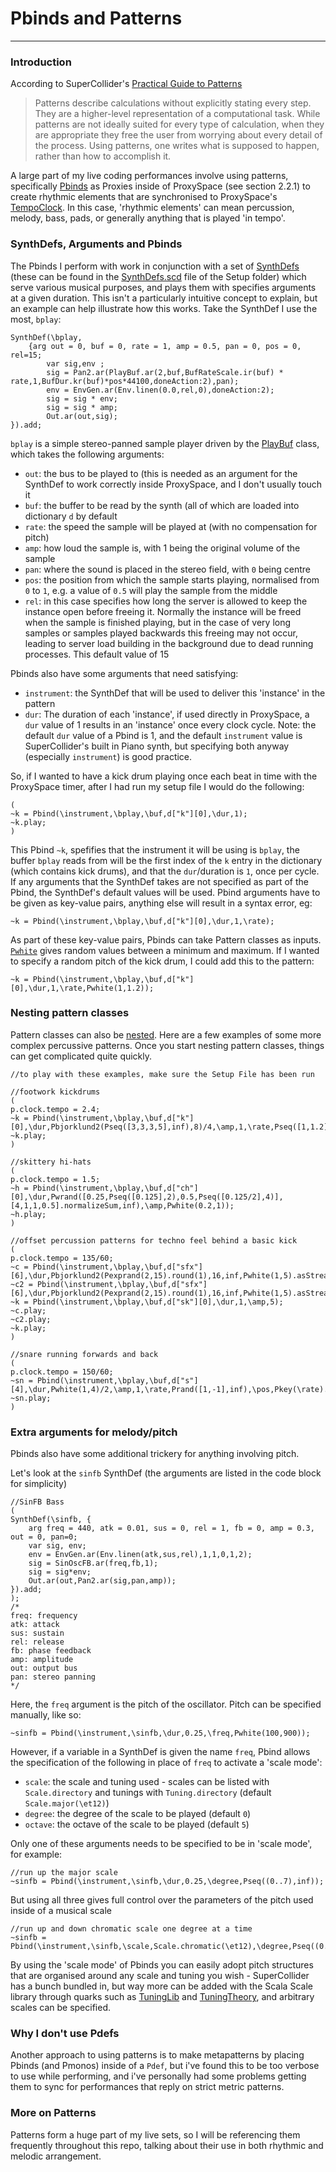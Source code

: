 # Pbinds and Patterns

---------------------------

### Introduction

According to SuperCollider's [Practical Guide to Patterns](http://doc.sccode.org/Tutorials/A-Practical-Guide/PG_01_Introduction.html)

> Patterns describe calculations without explicitly stating every step. They are a higher-level representation of a computational task. While patterns are not ideally suited for every type of calculation, when they are appropriate they free the user from worrying about every detail of the process. Using patterns, one writes what is supposed to happen, rather than how to accomplish it.

A large part of my live coding performances involve using patterns, specifically [Pbinds](http://doc.sccode.org/Classes/Pbind.html) as Proxies inside of ProxySpace (see section 2.2.1) to create rhythmic elements that are synchronised to ProxySpace's [TempoClock](http://doc.sccode.org/Classes/TempoClock.html). In this case, 'rhythmic elements' can mean percussion, melody, bass, pads, or generally anything that is played 'in tempo'.

### SynthDefs, Arguments and Pbinds

The Pbinds I perform with work in conjunction with a set of [SynthDefs](http://doc.sccode.org/Classes/SynthDef.html) (these can be found in the [SynthDefs.scd](TODO:LINK) file of the Setup folder) which serve various musical purposes, and plays them with specifies arguments at a given duration. This isn't a particularly intuitive concept to explain, but an example can help illustrate how this works. Take the SynthDef I use the most, `bplay`:

```supercollider
SynthDef(\bplay,
    {arg out = 0, buf = 0, rate = 1, amp = 0.5, pan = 0, pos = 0, rel=15;
        var sig,env ;
        sig = Pan2.ar(PlayBuf.ar(2,buf,BufRateScale.ir(buf) * rate,1,BufDur.kr(buf)*pos*44100,doneAction:2),pan);
        env = EnvGen.ar(Env.linen(0.0,rel,0),doneAction:2);
        sig = sig * env;
        sig = sig * amp;
        Out.ar(out,sig);
}).add;
```

`bplay` is a simple stereo-panned sample player driven by the [PlayBuf](http://doc.sccode.org/Classes/PlayBuf.html) class, which takes the following arguments:

- `out`: the bus to be played to (this is needed as an argument for the SynthDef to work correctly inside ProxySpace, and I don't usually touch it
- `buf`: the buffer to be read by the synth (all of which are loaded into dictionary `d` by default
- `rate`: the speed the sample will be played at (with no compensation for pitch)
- `amp`: how loud the sample is, with 1 being the original volume of the sample
- `pan`: where the sound is placed in the stereo field, with `0` being centre
- `pos`: the position from which the sample starts playing, normalised from `0` to `1`, e.g. a value of `0.5` will play the sample from the middle 
- `rel`: in this case specifies how long the server is allowed to keep the instance open before freeing it. Normally the instance will be freed when the sample is finished playing, but in the case of very long samples or samples played backwards this freeing may not occur, leading to server load building in the background due to dead running processes. This default value of 15 

Pbinds also have some arguments that need satisfying:

- `instrument`: the SynthDef that will be used to deliver this 'instance' in the pattern
- `dur`: The duration of each 'instance', if used directly in ProxySpace, a `dur` value of 1 results in an 'instance' once every clock cycle. 
Note: the default `dur` value of a Pbind is 1, and the default `instrument` value is SuperCollider's built in Piano synth, but specifying both anyway (especially `instrument`) is good practice.

So, if I wanted to have a kick drum playing once each beat in time with the ProxySpace timer, after I had run my setup file I would do the following:

```supercollider
(
~k = Pbind(\instrument,\bplay,\buf,d["k"][0],\dur,1);
~k.play;
)
```

This Pbind `~k`, spefifies that the instrument it will be using is `bplay`, the buffer `bplay` reads from will be the first index of the `k` entry in the dictionary (which contains kick drums), and that the `dur`/duration is `1`, once per cycle. If any arguments that the SynthDef takes are not specified as part of the Pbind, the SynthDef's default values will be used. Pbind arguments have to be given as key-value pairs, anything else will result in a syntax error, eg:

```supercollider
~k = Pbind(\instrument,\bplay,\buf,d["k"][0],\dur,1,\rate);
```

As part of these key-value pairs, Pbinds can take Pattern classes as inputs. [`Pwhite`](http://doc.sccode.org/Classes/Pwhite.html) gives random values between a minimum and maximum. If I wanted to specify a random pitch of the kick drum, I could add this to the pattern:

```supercollider
~k = Pbind(\instrument,\bplay,\buf,d["k"][0],\dur,1,\rate,Pwhite(1,1.2));
```

### Nesting pattern classes

Pattern classes can also be [nested](https://en.wikipedia.org/wiki/Nesting_(computing)). Here are a few examples of some more complex percussive patterns. Once you start nesting pattern classes, things can get complicated quite quickly.

```supercollider
//to play with these examples, make sure the Setup File has been run

//footwork kickdrums
(
p.clock.tempo = 2.4;
~k = Pbind(\instrument,\bplay,\buf,d["k"][0],\dur,Pbjorklund2(Pseq([3,3,3,5],inf),8)/4,\amp,1,\rate,Pseq([1,1.2],inf));
~k.play;
)

//skittery hi-hats
(
p.clock.tempo = 1.5;
~h = Pbind(\instrument,\bplay,\buf,d["ch"][0],\dur,Pwrand([0.25,Pseq([0.125],2),0.5,Pseq([0.125/2],4)],[4,1,1,0.5].normalizeSum,inf),\amp,Pwhite(0.2,1));
~h.play;
)

//offset percussion patterns for techno feel behind a basic kick
(
p.clock.tempo = 135/60;
~c = Pbind(\instrument,\bplay,\buf,d["sfx"][6],\dur,Pbjorklund2(Pexprand(2,15).round(1),16,inf,Pwhite(1,5).asStream)/4,\amp,1,\rate,2.2);
~c2 = Pbind(\instrument,\bplay,\buf,d["sfx"][6],\dur,Pbjorklund2(Pexprand(2,15).round(1),16,inf,Pwhite(1,5).asStream)/4,\amp,1,\rate,1.9);
~k = Pbind(\instrument,\bplay,\buf,d["sk"][0],\dur,1,\amp,5);
~c.play;
~c2.play;
~k.play;
)

//snare running forwards and back
(
p.clock.tempo = 150/60;
~sn = Pbind(\instrument,\bplay,\buf,d["s"][4],\dur,Pwhite(1,4)/2,\amp,1,\rate,Prand([1,-1],inf),\pos,Pkey(\rate).linlin(-2,2,0.9,0));
~sn.play;
)
```

### Extra arguments for melody/pitch

Pbinds also have some additional trickery for anything involving pitch.

Let's look at the `sinfb` SynthDef (the arguments are listed in the code block for simplicity)

```supercollider
//SinFB Bass
(
SynthDef(\sinfb, {
    arg freq = 440, atk = 0.01, sus = 0, rel = 1, fb = 0, amp = 0.3, out = 0, pan=0;
    var sig, env;
    env = EnvGen.ar(Env.linen(atk,sus,rel),1,1,0,1,2);
    sig = SinOscFB.ar(freq,fb,1);
    sig = sig*env;
    Out.ar(out,Pan2.ar(sig,pan,amp));
}).add;
);
/*
freq: frequency
atk: attack
sus: sustain
rel: release
fb: phase feedback
amp: amplitude
out: output bus
pan: stereo panning
*/
```

Here, the `freq` argument is the pitch of the oscillator. Pitch can be specified manually, like so:

```supercollider
~sinfb = Pbind(\instrument,\sinfb,\dur,0.25,\freq,Pwhite(100,900));
```

However, if a variable in a SynthDef is given the name `freq`, Pbind allows the specification of the following in place of `freq` to activate a 'scale mode':

- `scale`: the scale and tuning used - scales can be listed with `Scale.directory` and tunings with `Tuning.directory` (default `Scale.major(\et12)`)
- `degree`: the degree of the scale to be played (default `0`)
- `octave`: the octave of the scale to be played (default `5`)

Only one of these arguments needs to be specified to be in 'scale mode', for example:

```supercollider
//run up the major scale
~sinfb = Pbind(\instrument,\sinfb,\dur,0.25,\degree,Pseq((0..7),inf));
```

But using all three gives full control over the parameters of the pitch used inside of a musical scale

```supercollider
//run up and down chromatic scale one degree at a time
~sinfb = Pbind(\instrument,\sinfb,\scale,Scale.chromatic(\et12),\degree,Pseq((0..12).pyramid.mirror,inf),\octave,6,\dur,0.125/2,\amp,0.3,\fb,0.8,\rel,0.1)
```

By using the 'scale mode' of Pbinds you can easily adopt pitch structures that are organised around any scale and tuning you wish - SuperCollider has a bunch bundled in, but way more can be added with the Scala Scale library through quarks such as [TuningLib](https://github.com/supercollider-quarks/TuningLib) and [TuningTheory](https://github.com/thormagnusson/TuningTheory), and arbitrary scales can be specified.

### Why I don't use Pdefs

Another approach to using patterns is to make metapatterns by placing Pbinds (and Pmonos) inside of a `Pdef`, but i've found this to be too verbose to use while performing, and i've personally had some problems getting them to sync for performances that reply on strict metric patterns.

### More on Patterns

Patterns form a huge part of my live sets, so I will be referencing them frequently throughout this repo, talking about their use in both rhythmic and melodic arrangement.

